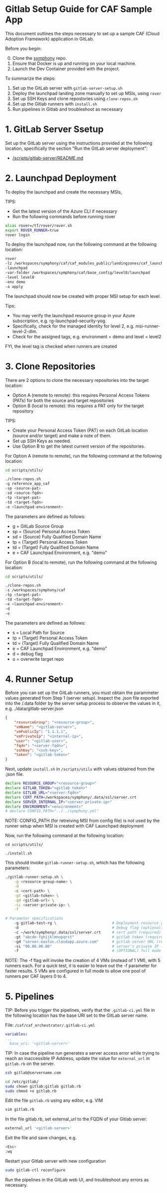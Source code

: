 # Gitlab Setup Guide for CAF Sample App

This document outlines the steps necessary to set up a sample CAF (Cloud Adoption Framework) application in GitLab. 

Before you begin:

0. Clone the [symphony](https://github.com/aztfmod/symphony) repo.
1. Ensure that Docker is up and running on your local machine.
2. Launch the Dev Container provided with the project.

To summarize the steps:

1. Set up the GitLab server with ```gitlab-server-setup.sh```
2. Deploy the launchpad landing zone manually to set up MSIs, using ```rover```
3. Set up SSH Keys and clone repostories using ```clone-repos.sh```
4. Set up the Gitlab runners with ```install.sh```
5. Run pipelines in Gitlab and troubleshoot as necessary

# 1. GitLab Server Ssetup

Set up the GitLab server using the instructions provided at the following location, specifically the section "Run the GitLab server deployment":

* <a href="../../scripts/gitlab-server/README.md">/scripts/gitlab-server/README.md</a>

# 2. Launchpad Deployment

To deploy the launchpad and create the necessary MSIs, 

TIPS:
* Get the latest version of the Azure CLI if necessary
* Run the following commands before running rover

```bash
alias rover=/tf/rover/rover.sh
export ROVER_RUNNER=true
rover login
```

To deploy the launchpad now, run the following command at the following location:

```bash
rover 
-lz /workspaces/symphony/caf/caf_modules_public/landingzones/caf_launchpad 
-launchpad 
-var-folder /workspaces/symphony/caf/base_config/level0/launchpad 
-level level0 
-env demo 
-a apply 
```

The launchpad should now be created with proper MSI setup for each level. 

Tips:
* You may verify the launchpad resource group in your Azure subscription, e.g. rg-launchpad-security-yog. 
* Specifically, check for the managed identity for level 2, e.g. msi-runner-level-2-dlm. 
* Check for the assigned tags, e.g. environment = demo and level = level2

FYI, the level tag is checked when runners are created

# 3. Clone Repositories

There are 2 options to clone the necessary repositories into the target location:
* Option A (remote to remote): this requires Personal Access Tokens (PATs) for both the source and target repositories
* Option B (local to remote): this requires a PAT only for the target repository

TIPS: 
- Create your Personal Access Token (PAT) on each GitLab location (source and/or target) and make a note of them.
- Set up SSH Keys as needed.
- Use Option B to get the latest current version of the repositories.

For Option A (remote to remote), run the following command at the following location:

```bash
cd scripts/utils/

./clone-repos.sh 
-g reference_app_caf 
-sp <source-pat> 
-sd <source-fqdn> 
-tp <target-pat> 
-td <target-fqdn>
-e <launchpad-environment>
```

The parameters are defined as follows:
* g = GitLab Source Group
* sp = (Source) Personal Access Token
* sd = (Source) Fully Qualified Domain Name
* tp = (Target) Personal Access Token
* td = (Target) Fully Qualified Domain Name
* e = CAF Launchpad Environment, e.g. "demo"

For Option B (local to remote), run the following command at the following location:

```bash
cd scripts/utils/

./clone-repos.sh 
-s /workspaces/symphony/caf 
-tp <target-pat>
-td <target-fqdn>
-e <launchpad-environment>
-d  
-o
```

The parameters are defined as follows:
* s = Local Path for Source
* tp = (Target) Personal Access Token
* td = (Target) Fully Qualified Domain Name
* e = CAF Launchpad Environment, e.g. "demo"
* d = debug flag
* o = overwrite target repo


# 4. Runner Setup

Before you can set up the GitLab runners, you must obtain the parammeter values generated from Step 1 (server setup). Inspect the .json file exported into the /.data folder by the server setup process to observe the values in it, e.g. ./data/gitlab-server.json

```json
{
    "resourceGroup": "<resource-group>",
    "vmName": "<gitlab-server>",
    "vmPublicIp": "1.1.1.1",
    "vmPrivateIp": "<internal-ip>",
    "user": "<gitlab-user>",
    "fqdn": "<server-fqdn>",
    "sshKey": "<ssh-key>",
    "token": "<gitlab-token>"
}
 ```

Next, update ```install.sh``` in ```/scripts/utils``` with values obtained from the .json file.

```bash
declare RESOURCE_GROUP="<resource-group>"
declare GITLAB_TOKEN="<gitlab token>"
declare GITLAB_URL="<server-fqdn>"
declare CERT_PATH=/workspaces/symphony/.data/ssl/server.crt
declare SERVER_INTERNAL_IP="<server-private-ip>"
declare ENVIRONMENT="<environment>"
# declare CONFIG_PATH="../../symphony.yml"
```

NOTE: CONFIG_PATH (for retreiving MSI from config file) is not used by the runner setup when MSI is created with CAF Launchpad deployment


Now, run the following command at the following location:

```
cd scripts/utils/

./install.sh
```

This should invoke ```gitlab-runner-setup.sh```, which has the following parameters:

```bash
./gitlab-runner-setup.sh \
    -g <resource-group-name> \
    -d
    -c <cert-path> \
    -gt <gitlab-token> \
    -gd <gitlab-url> \
    -si <server-private-ip> \
    -f 

# Parameter specifications
    -g gitlab-test-rg \                         # Deployment resource group name (required)
    -d                                          # Debug flag (optional)
    -c ~/work/symphony/.data/ssl/server.crt     # cert path (required)
    -gt "abcde-fghijklmnopqrst"                 # gitlab token (required)
    -gd "server.eastus.cloudapp.azure.com"      # gitlab server URL (required)
    -si "00.00.00.00"                           # server's private IP (required)
    -f                                          # (OPTIONAL) full mode (5 VMs instead of 1)
```

NOTE: The -f flag will invoke the creation of 4 VMs (instead of 1 VM), with 5 runners each. For a quick test, it is easier to leave out the -f parameter for faster results. 5 VMs are configured in full mode to allow one pool of runners per CAF layers 0 to 4.


# 5. Pipelines

TIP: Before you trigger the pipelines, verify that the ```.gitlab-ci.yml``` file in the following location has the base URI set to the GitLab server name.

File: ```/caf/caf_orchestrator/.gitlab-ci.yml```
```YAML
variables:
...
  base_uri: '<gitlab-server>'
```

TIP: In case the pipeline run generates a server access error while trying to reach an inaccessible IP Address, update the value for ```external_url``` in ```gitlab.rb``` on the server.


```bash
ssh gitlab@servername.com

cd /etc/gitlab/
sudo chown gitlab:gitlab gitlab.rb
sudo chmod +x gitlab.rb
```

Edit the file ```gitlab.rb``` using any editor, e.g. VIM

```bash
vim gitlab.rb
```

In the file gitlab.rb, set external_url to the FQDN of your Gitlab server:

```ruby
external_url '<gitlab-server>'
```

Exit the file and save changes, 
e.g.

```bash
<Esc>
:wq
```

Restart your Gitlab server with new configuration

```bash
sudo gitlab-ctl reconfigure
```

Run the pipelines in the GitLab web UI, and troubleshoot any errors as necessary.

